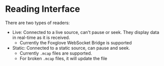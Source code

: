 # Reading Interface

There are two types of readers:

- Live: Connected to a live source, can't pause or seek. They display data in real-time as it is received.
  - Currently the Foxglove WebSocket Bridge is supported
- Static: Connected to a static source, can pause and seek.
  - Currently `.mcap` files are supported.
  - For broken `.mcap` files, it will update the file
